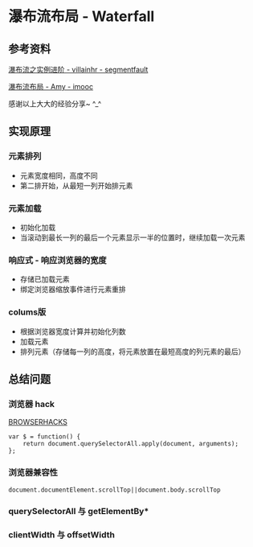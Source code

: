 # 瀑布流布局 - Waterfall

## 参考资料

[瀑布流之实例进阶 - villainhr - segmentfault](https://segmentfault.com/a/1190000004385117#articleHeader0)

[瀑布流布局 - Amy - imooc](https://www.imooc.com/learn/101)

感谢以上大大的经验分享~ ^_^

## 实现原理

### 元素排列 
- 元素宽度相同，高度不同
- 第二排开始，从最短一列开始排元素

### 元素加载
- 初始化加载
- 当滚动到最长一列的最后一个元素显示一半的位置时，继续加载一次元素

### 响应式 - 响应浏览器的宽度
- 存储已加载元素
- 绑定浏览器缩放事件进行元素重排

### colums版
- 根据浏览器宽度计算并初始化列数
- 加载元素
- 排列元素（存储每一列的高度，将元素放置在最短高度的列元素的最后）

## 总结问题

### 浏览器 hack 
[BROWSERHACKS](http://browserhacks.com/)

    var $ = function() {
    	return document.querySelectorAll.apply(document, arguments);
    };

### 浏览器兼容性

    document.documentElement.scrollTop||document.body.scrollTop

### querySelectorAll 与 getElementBy* 

### clientWidth 与 offsetWidth

